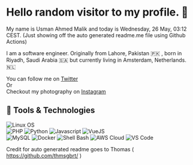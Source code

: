 # Hello random visitor to my profile. :wave:

My name is Usman Ahmed Malik and today is Wednesday, 26 May, 03:12 CEST. 
(Just showing off the auto generated readme.me file using Github Actions)

I am a software engineer. Originally from Lahore, Pakistan :pakistan: , born in Riyadh, Saudi Arabia :saudi_arabia: but currently living in Amsterdam, Netherlands. :netherlands:

You can follow me on [Twitter]  
Or  
Checkout my photography on [Instagram]

<!-- links social media accounts -->
[Twitter]: https://www.twitter.com/usmanahmedmalik/
[Instagram]: https://www.instagram.com/usmanahmedmalik/

## :toolbox: Tools & Technologies

![Linux OS](https://img.shields.io/badge/OS-Linux-informational?style=flat&logo=linux&logoColor=white&color=2bbc8a)  
![PHP](https://img.shields.io/badge/Code-Php-informational?style=flat&logo=php&logoColor=white&color=2bbc8a)
![Python](https://img.shields.io/badge/Code-Python-informational?style=flat&logo=python&logoColor=white&color=2bbc8a)
![Javascript](https://img.shields.io/badge/Code-JavaScript-informational?style=flat&logo=javascript&logoColor=white&color=2bbc8a)
![VueJS](https://img.shields.io/badge/Code-Vue-informational?style=flat&logo=vue.js&logoColor=white&color=2bbc8a)  
![MySQL](https://img.shields.io/badge/Tools-Mysql-informational?style=flat&logo=mysql&logoColor=white&color=2bbc8a)
![Docker](https://img.shields.io/badge/Tools-Docker-informational?style=flat&logo=docker&logoColor=white&color=2bbc8a)
![Shell Bash](https://img.shields.io/badge/Shell-Bash-informational?style=flat&logo=gnu-bash&logoColor=white&color=2bbc8a)
![AWS Cloud](https://img.shields.io/badge/Cloud-aws-informational?style=flat&logo=aws&logoColor=white&color=2bbc8a)
![VS Code](https://img.shields.io/badge/visualstudiocode-badge-blue.svg?logo=visual-studio-code&logoColor=white&color=2bbc8a)

Credit for auto generated readme goes to Thomas ( https://github.com/thmsgbrt/ )
